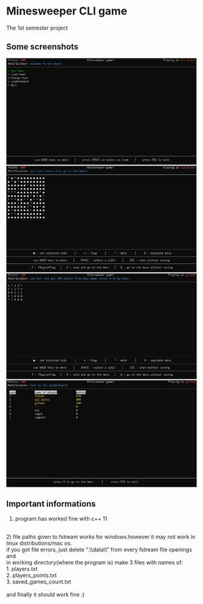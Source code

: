 # Minesweeper CLI game
The 1st semester project


## Some screenshots
![This is an image](1.JPG)
![This is an image](2.JPG)
![This is an image](3.JPG)
![This is an image](4.JPG)

## Important informations
1) program has worked fine with c++ 11
<br>
2) file paths given to fstream works for windows.however it may not work in linux distributions/mac os.
<br>
if you got file errors, just delete ".\\data\\" from every fstream file openings and 
<br>
in working directory(where the program is) make 3 files with names of:
<br>
1. players.txt
<br>
2. players_points.txt
<br>
3. saved_games_count.txt
<br><br>
and finally it should work fine :)
